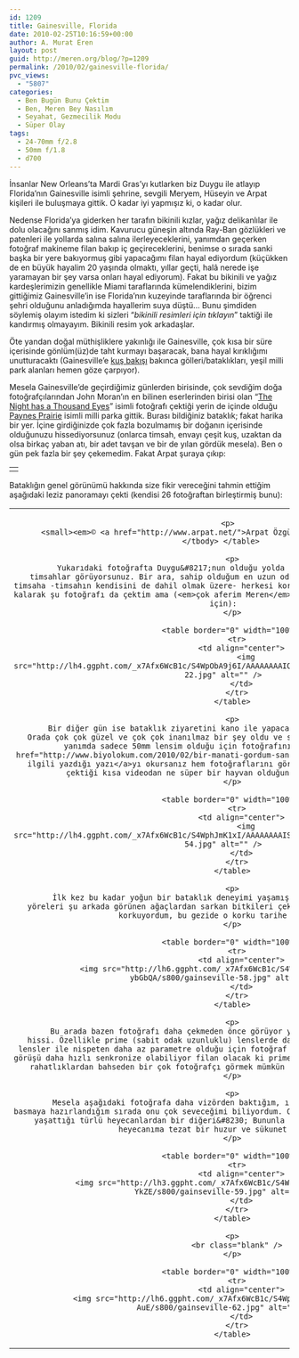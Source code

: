 ```yaml
---
id: 1209
title: Gainesville, Florida
date: 2010-02-25T10:16:59+00:00
author: A. Murat Eren
layout: post
guid: http://meren.org/blog/?p=1209
permalink: /2010/02/gainesville-florida/
pvc_views:
  - "5807"
categories:
  - Ben Bugün Bunu Çektim
  - Ben, Meren Bey Nasılım
  - Seyahat, Gezmecilik Modu
  - Süper Olay
tags:
  - 24-70mm f/2.8
  - 50mm f/1.8
  - d700
---
```

İnsanlar New Orleans&#8217;ta Mardi Gras&#8217;yı kutlarken biz Duygu ile atlayıp Florida&#8217;nın Gainesville isimli şehrine, sevgili Meryem, Hüseyin ve Arpat kişileri ile buluşmaya gittik. O kadar iyi yapmışız ki, o kadar olur.

Nedense Florida&#8217;ya giderken her tarafın bikinili kızlar, yağız delikanlılar ile dolu olacağını sanmış idim. Kavurucu güneşin altında Ray-Ban gözlükleri ve patenleri ile yollarda salına salına ilerleyeceklerini, yanımdan geçerken fotoğraf makineme filan bakıp iç geçireceklerini, benimse o sırada sanki başka bir yere bakıyormuş gibi yapacağımı filan hayal ediyordum (küçükken de en büyük hayalim 20 yaşında olmaktı, yıllar geçti, halâ nerede işe yaramayan bir şey varsa onları hayal ediyorum). Fakat bu bikinili ve yağız kardeşlerimizin genellikle Miami taraflarında kümelendiklerini, bizim gittiğimiz Gainesville&#8217;in ise Florida&#8217;nın kuzeyinde taraflarında bir öğrenci şehri olduğunu anladığımda hayallerim suya düştü&#8230; Bunu şimdiden söylemiş olayım istedim ki sizleri &#8220;_bikinili resimleri için tıklayın_&#8221; taktiği ile kandırmış olmayayım. Bikinili resim yok arkadaşlar.

Öte yandan doğal müthişliklere yakınlığı ile Gainesville, çok kısa bir süre içerisinde gönlüm(üz)de taht kurmayı başaracak, bana hayal kırıklığımı unutturacaktı (Gainesville&#8217;e [kuş bakışı](http://maps.google.com/maps?f=q&source=s_q&hl=en&geocode=&q=gainesville,+fl&sll=37.996163,-95.712891&sspn=47.722942,114.169922&ie=UTF8&hq=&hnear=Gainesville,+Alachua,+Florida&ll=29.642708,-82.320557&spn=0.431471,0.891953&z=11) bakınca gölleri/bataklıkları, yeşil milli park alanları hemen göze çarpıyor).

Mesela Gainesville&#8217;de geçirdiğimiz günlerden birisinde, çok sevdiğim doğa fotoğrafçılarından John Moran&#8217;ın en bilinen eserlerinden birisi olan &#8220;[The Night has a Thousand Eyes](http://johnmoranphoto.com/fauna_001.html)&#8221; isimli fotoğrafı çektiği yerin de içinde olduğu [Paynes Prairie](http://www.floridaadventuring.com/paynes-prairie.html) isimli milli parka gittik. Burası bildiğiniz bataklık; fakat harika bir yer. İçine girdiğinizde çok fazla bozulmamış bir doğanın içerisinde olduğunuzu hissediyorsunuz (onlarca timsah, envayı çeşit kuş, uzaktan da olsa birkaç yaban atı, bir adet tavşan ve bir de yılan gördük mesela). Ben o gün pek fazla bir şey çekemedim. Fakat Arpat şuraya çıkıp:

<table border="0" width="100%">
  <tr>
    <td align="center">
      <img src="http://lh5.ggpht.com/_x7Afx6WcB1c/S4WpTLKXMyI/AAAAAAAAIQ0/PB0HfNHrp78/s800/gainseville-35.jpg" alt="" />
    </td>
  </tr>
</table>

Bataklığın genel görünümü hakkında size fikir vereceğini tahmin ettiğim aşağıdaki leziz panoramayı çekti (kendisi 26 fotoğraftan birleştirmiş bunu):

<table border="0" width="100%">
  <tr>
    <td align="center">
      <img src="http://lh6.ggpht.com/_4_b8TEBqovE/S4IXjvS5W5I/AAAAAAAAF8I/64QFm7xORr4/s800/dugong-39.jpg" alt="" /></p> 
      
      <p>
        <small><em>© <a href="http://www.arpat.net/">Arpat Özgül</a></em></small></td> </tr> </tbody> </table> 
        
        <p>
          Yukarıdaki fotoğrafta Duygu&#8217;nun olduğu yolda yürürken sağınızda solunuzda timsahlar görüyorsunuz. Bir ara, sahip olduğum en uzun odak uzaklığı 70mm olduğu için timsaha -timsahın kendisini de dahil olmak üzere- herkesi korkutacak kadar yaklaşmak zorunda kalarak şu fotoğrafı da çektim ama (<em>çok aferim Meren</em>. teşekkür ederim. hepsi sizler için):
        </p>
        
        <table border="0" width="100%">
          <tr>
            <td align="center">
              <img src="http://lh4.ggpht.com/_x7Afx6WcB1c/S4WpObA9j6I/AAAAAAAAIQA/rwfKGKTGyCU/s800/gainseville-22.jpg" alt="" />
            </td>
          </tr>
        </table>
        
        <p>
          Bir diğer gün ise bataklık ziyaretini kano ile yapacağımız küçük bir dereye gittik. Orada çok çok güzel ve çok çok inanılmaz bir şey oldu ve suda bir Manati gördük. Fakat yanımda sadece 50mm lensim olduğu için fotoğrafını çekemedim. Fakat <a href="http://www.biyolokum.com/2010/02/bir-manati-gordum-sanki/">Duygu&#8217;nun Manati ile ilgili yazdığı yazı</a>yı okursanız hem fotoğraflarını görebilir hem de Arpat&#8217;ın çektiği kısa videodan ne süper bir hayvan olduğunu hissedebilirsiniz.
        </p>
        
        <table border="0" width="100%">
          <tr>
            <td align="center">
              <img src="http://lh4.ggpht.com/_x7Afx6WcB1c/S4WphJmK1xI/AAAAAAAAISM/mSPELw4okGQ/s800/gainseville-54.jpg" alt="" />
            </td>
          </tr>
        </table>
        
        <p>
          İlk kez bu kadar yoğun bir bataklık deneyimi yaşamış olduğum için seviniyorum. Bu yöreleri şu arkada görünen ağaçlardan sarkan bitkileri çekmeden terk edeceğim diye çok korkuyordum, bu gezide o korku tarihe karıştı:
        </p>
        
        <table border="0" width="100%">
          <tr>
            <td align="center">
              <img src="http://lh6.ggpht.com/_x7Afx6WcB1c/S4Wpkcgnz3I/AAAAAAAAISc/0pVu-ybGbQA/s800/gainseville-58.jpg" alt="" />
            </td>
          </tr>
        </table>
        
        <p>
          Bu arada bazen fotoğrafı daha çekmeden önce görüyor ya hani insan, çok seviyorum o hissi. Özellikle prime (sabit odak uzunluklu) lenslerde daha sık oluyor bu bana. Prime lensler ile nispeten daha az parametre olduğu için fotoğraf makinesinin görüşü ile insanın görüşü daha hızlı senkronize olabiliyor filan olacak ki prime lensler ile çalışmanın sunduğu rahatlıklardan bahseden bir çok fotoğrafçı görmek mümkün (ben de onlardan birisiyim).
        </p>
        
        <p>
          Mesela aşağıdaki fotoğrafa daha vizörden baktığım, ışık ölçümünü yapıp deklanşöre basmaya hazırlandığım sırada onu çok seveceğimi biliyordum. O anlık duygu, fotoğrafın insana yaşattığı türlü heyecanlardan bir diğeri&#8230; Bununla beraber o anda ortama benim heyecanıma tezat bir huzur ve sükunet hakimdi:
        </p>
        
        <table border="0" width="100%">
          <tr>
            <td align="center">
              <img src="http://lh3.ggpht.com/_x7Afx6WcB1c/S4WpkgOTDPI/AAAAAAAAISg/POD7ZL-YkZE/s800/gainseville-59.jpg" alt="" />
            </td>
          </tr>
        </table>
        
        <p>
          <br class="blank" />
        </p>
        
        <table border="0" width="100%">
          <tr>
            <td align="center">
              <img src="http://lh6.ggpht.com/_x7Afx6WcB1c/S4WpnUfTp4I/AAAAAAAAISs/ochCe9T-AuE/s800/gainseville-62.jpg" alt="" />
            </td>
          </tr>
        </table>